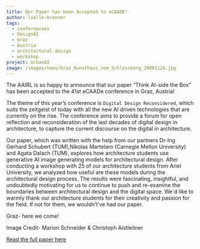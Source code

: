 ```yaml
---
title: Our Paper has been Accepted to eCAADE!
author: lielle-brenner
tags:
  - confernecees 
  - DesignAI
  - Graz 
  - Austria
  - architectural design
  - workshop
project: UrbanAI
image: /images/news/Graz_Kunsthaus_vom_Schlossberg_20061126.jpg
---
```


The AAIRL is so happy to announce that our paper “Think AI-side the Box” has been accepted to the 41st eCAADe conference in Graz, Austria!

 The theme of this year’s conference is `Digital Design Reconsidered`, which suits the zeitgeist of today with all the new AI driven technologies that are currently on the rise. The conference aims to provide a forum for open reflection and reconsideration of the last decades of digital design in architecture, to capture the current discourse on the digital in architecture.

Our paper, which was written with the help from our partners Dr-Ing Gerhard Schubert (TUM),Nikolas Martelaro (Carnegie Mellon University) and Agata Dalach (TUM), explores how architecture students use generative AI image generating models for architectural design. After conducting a workshop with 25 of our architecture students from Ariel University, we analyzed how useful are these models during the architectural design process. The results were fascinating, insightful, and undoubtedly motivating for us to continue to push and re-examine the boundaries between architectural design and the digital space. 
We`d like to warmly thank our architecture students for their creativity and passion for the field. If not for them, we wouldn’t’ve had our paper.

Graz- here we come! 

Image Credit- Marion Schneider & Christoph Aistleitner

[Read the full paper here](https://cdp.ai.ed.tum.de/publications/ecaade_2023_think_ai-side_the_box.pdf)